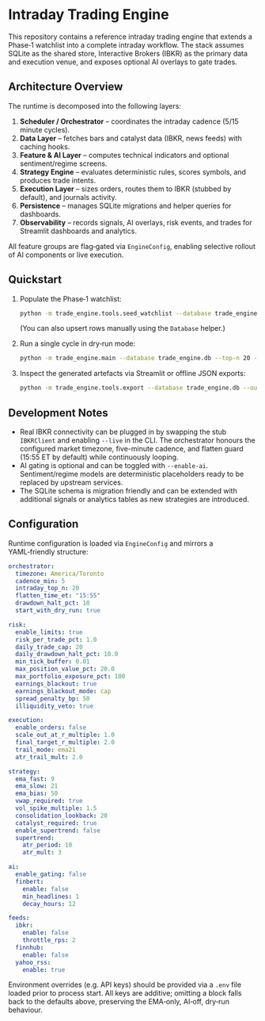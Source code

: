 # Intraday Trading Engine

This repository contains a reference intraday trading engine that extends a Phase‑1
watchlist into a complete intraday workflow.  The stack assumes SQLite as the shared
store, Interactive Brokers (IBKR) as the primary data and execution venue, and exposes
optional AI overlays to gate trades.

## Architecture Overview

The runtime is decomposed into the following layers:

1. **Scheduler / Orchestrator** – coordinates the intraday cadence (5/15 minute cycles).
2. **Data Layer** – fetches bars and catalyst data (IBKR, news feeds) with caching hooks.
3. **Feature & AI Layer** – computes technical indicators and optional sentiment/regime
   screens.
4. **Strategy Engine** – evaluates deterministic rules, scores symbols, and produces
   trade intents.
5. **Execution Layer** – sizes orders, routes them to IBKR (stubbed by default), and
   journals activity.
6. **Persistence** – manages SQLite migrations and helper queries for dashboards.
7. **Observability** – records signals, AI overlays, risk events, and trades for Streamlit
   dashboards and analytics.

All feature groups are flag‑gated via `EngineConfig`, enabling selective rollout of AI
components or live execution.

## Quickstart

1. Populate the Phase‑1 watchlist:

   ```bash
   python -m trade_engine.tools.seed_watchlist --database trade_engine.db symbols.txt
   ```

   (You can also upsert rows manually using the `Database` helper.)

2. Run a single cycle in dry‑run mode:

   ```bash
   python -m trade_engine.main --database trade_engine.db --top-n 20 --cadence-min 5 --once
   ```

3. Inspect the generated artefacts via Streamlit or offline JSON exports:

   ```bash
   python -m trade_engine.tools.export --database trade_engine.db --out cycle.json
   ```

## Development Notes

* Real IBKR connectivity can be plugged in by swapping the stub `IBKRClient` and
  enabling `--live` in the CLI.  The orchestrator honours the configured market
  timezone, five-minute cadence, and flatten guard (15:55 ET by default) while
  continuously looping.
* AI gating is optional and can be toggled with `--enable-ai`.  Sentiment/regime models
  are deterministic placeholders ready to be replaced by upstream services.
* The SQLite schema is migration friendly and can be extended with additional signals or
  analytics tables as new strategies are introduced.

## Configuration

Runtime configuration is loaded via `EngineConfig` and mirrors a YAML‑friendly structure:

```yaml
orchestrator:
  timezone: America/Toronto
  cadence_min: 5
  intraday_top_n: 20
  flatten_time_et: "15:55"
  drawdown_halt_pct: 10
  start_with_dry_run: true

risk:
  enable_limits: true
  risk_per_trade_pct: 1.0
  daily_trade_cap: 20
  daily_drawdown_halt_pct: 10.0
  min_tick_buffer: 0.01
  max_position_value_pct: 20.0
  max_portfolio_exposure_pct: 100
  earnings_blackout: true
  earnings_blackout_mode: cap
  spread_penalty_bp: 50
  illiquidity_veto: true

execution:
  enable_orders: false
  scale_out_at_r_multiple: 1.0
  final_target_r_multiple: 2.0
  trail_mode: ema21
  atr_trail_mult: 2.0

strategy:
  ema_fast: 9
  ema_slow: 21
  ema_bias: 50
  vwap_required: true
  vol_spike_multiple: 1.5
  consolidation_lookback: 20
  catalyst_required: true
  enable_supertrend: false
  supertrend:
    atr_period: 10
    atr_mult: 3

ai:
  enable_gating: false
  finbert:
    enable: false
    min_headlines: 1
    decay_hours: 12

feeds:
  ibkr:
    enable: false
    throttle_rps: 2
  finnhub:
    enable: false
  yahoo_rss:
    enable: true
```

Environment overrides (e.g. API keys) should be provided via a `.env` file loaded prior
to process start.  All keys are additive; omitting a block falls back to the defaults
above, preserving the EMA‑only, AI‑off, dry‑run behaviour.

